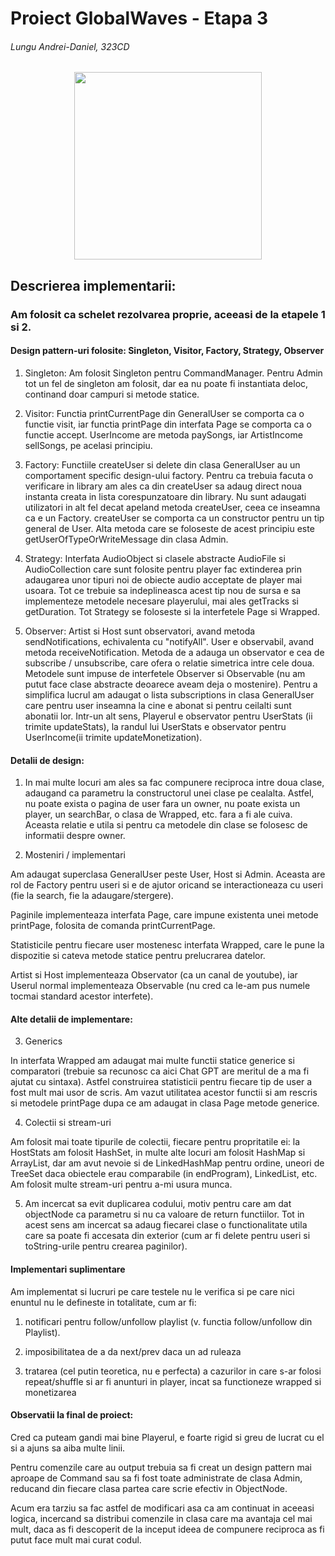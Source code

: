 # Proiect GlobalWaves  - Etapa 3

###### Lungu Andrei-Daniel, 323CD

<div align="center"><img src="https://tenor.com/view/listening-to-music-spongebob-gif-8009182.gif" width="300px"></div>

## Descrierea implementarii:

### Am folosit ca schelet rezolvarea proprie, aceeasi de la etapele 1 si 2.

#### Design pattern-uri folosite: Singleton, Visitor, Factory, Strategy, Observer
1. Singleton: 
Am folosit Singleton pentru CommandManager. Pentru Admin tot un fel de singleton am folosit, dar
ea nu poate fi instantiata deloc, continand doar campuri si metode statice.

2. Visitor:
Functia printCurrentPage din GeneralUser se comporta ca o functie visit, iar functia printPage din
interfata Page se comporta ca o functie accept. UserIncome are metoda paySongs, iar ArtistIncome
sellSongs, pe acelasi principiu.

3. Factory:
Functiile createUser si delete din clasa GeneralUser au un comportament specific design-ului factory.
Pentru ca trebuia facuta o verificare in library am ales ca din createUser sa adaug direct noua
instanta creata in lista corespunzatoare din library. Nu sunt adaugati utilizatori in alt fel decat
apeland metoda createUser, ceea ce inseamna ca e un Factory.
createUser se comporta ca un constructor pentru un tip general de User. Alta metoda care se foloseste
de acest principiu este getUserOfTypeOrWriteMessage din clasa Admin.

4. Strategy:
Interfata AudioObject si clasele abstracte AudioFile si AudioCollection care sunt folosite pentru player
fac extinderea prin adaugarea unor tipuri noi de obiecte audio acceptate de player mai usoara. Tot ce
trebuie sa indeplineasca acest tip nou de sursa e sa implementeze metodele necesare playerului, mai ales
getTracks si getDuration. Tot Strategy se foloseste si la interfetele Page si Wrapped.

5. Observer:
Artist si Host sunt observatori, avand metoda sendNotifications, echivalenta cu "notifyAll". User e 
observabil, avand metoda receiveNotification. Metoda de a adauga un observator e cea de subscribe / unsubscribe,
care ofera o relatie simetrica intre cele doua. Metodele sunt impuse de interfetele Observer si 
Observable (nu am putut face clase abstracte deoarece aveam deja o mostenire). Pentru a simplifica lucrul
am adaugat o lista subscriptions in clasa GeneralUser care pentru user inseamna la cine e abonat si pentru
ceilalti sunt abonatii lor. Intr-un alt sens, Playerul e observator pentru UserStats (ii trimite updateStats),
la randul lui UserStats e observator pentru UserIncome(ii trimite updateMonetization).

#### Detalii de design:
1. In mai multe locuri am ales sa fac compunere reciproca intre doua clase, adaugand ca parametru la 
constructorul unei clase pe cealalta. Astfel, nu poate exista o pagina de user fara un owner, nu poate
exista un player, un searchBar, o clasa de Wrapped, etc. fara a fi ale cuiva. Aceasta relatie e utila si
pentru ca metodele din clase se folosesc de informatii despre owner.

2. Mosteniri / implementari

Am adaugat superclasa GeneralUser peste User, Host si Admin. Aceasta are rol de Factory pentru useri si e de ajutor
oricand se interactioneaza cu useri (fie la search, fie la adaugare/stergere).

Paginile implementeaza interfata Page, care impune existenta unei metode printPage, folosita de comanda printCurrentPage.

Statisticile pentru fiecare user mostenesc interfata Wrapped, care le pune la dispozitie si cateva metode statice
pentru prelucrarea datelor.

Artist si Host implementeaza Observator (ca un canal de youtube), iar Userul normal implementeaza Observable (nu
cred ca le-am pus numele tocmai standard acestor interfete).

#### Alte detalii de implementare:

3. Generics

In interfata Wrapped am adaugat mai multe functii statice generice si comparatori (trebuie sa recunosc ca aici
Chat GPT are meritul de a ma fi ajutat cu sintaxa). Astfel construirea statisticii pentru fiecare tip de user a
fost mult mai usor de scris. Am vazut utilitatea acestor functii si am rescris si metodele printPage dupa ce am
adaugat in clasa Page metode generice.

4. Colectii si stream-uri

Am folosit mai toate tipurile de colectii, fiecare pentru propritatile ei: la HostStats am folosit HashSet,
in multe alte locuri am folosit HashMap si ArrayList, dar am avut nevoie si de LinkedHashMap pentru ordine, 
uneori de TreeSet daca obiectele erau comparabile (in endProgram), LinkedList, etc. Am folosit multe
stream-uri pentru a-mi usura munca.

5. Am incercat sa evit duplicarea codului, motiv pentru care am dat objectNode ca parametru si nu ca valoare de return
functiilor. Tot in acest sens am incercat sa adaug fiecarei clase o functionalitate utila care sa poate fi accesata
din exterior (cum ar fi delete pentru useri si toString-urile pentru crearea paginilor).


#### Implementari suplimentare

Am implementat si lucruri pe care testele nu le verifica si pe care nici enuntul nu le defineste
in totalitate, cum ar fi: 

1. notificari pentru follow/unfollow playlist (v. functia follow/unfollow din Playlist).

2. imposibilitatea de a da next/prev daca un ad ruleaza

3. tratarea (cel putin teoretica, nu e perfecta) a cazurilor in care s-ar folosi repeat/shuffle si ar fi anunturi in player,
incat sa functioneze wrapped si monetizarea


#### Observatii la final de proiect:

Cred ca puteam gandi mai bine Playerul, e foarte rigid si greu de lucrat cu el si a ajuns sa aiba multe linii.

Pentru comenzile care au output trebuia sa fi creat un design pattern mai aproape de Command sau sa fi fost toate 
administrate de clasa Admin, reducand din fiecare clasa partea care scrie efectiv in ObjectNode.

Acum era tarziu sa fac astfel de modificari asa ca am continuat in aceeasi logica, incercand sa distribui comenzile
in clasa care ma avantaja cel mai mult, daca as fi descoperit de la inceput ideea de compunere reciproca as fi putut
face mult mai curat codul.



